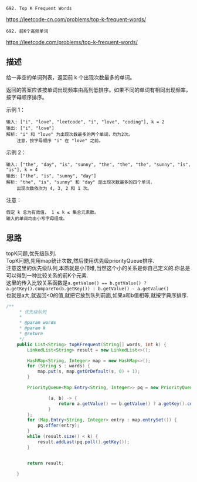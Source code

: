 
`692. Top K Frequent Words`

<https://leetcode-cn.com/problems/top-k-frequent-words/>

`692. 前K个高频单词`

<https://leetcode.com/problems/top-k-frequent-words/>

## 描述
给一非空的单词列表，返回前 k 个出现次数最多的单词。

返回的答案应该按单词出现频率由高到低排序。如果不同的单词有相同出现频率，按字母顺序排序。

示例 1：
```
输入: ["i", "love", "leetcode", "i", "love", "coding"], k = 2
输出: ["i", "love"]
解析: "i" 和 "love" 为出现次数最多的两个单词，均为2次。
    注意，按字母顺序 "i" 在 "love" 之前。   
```

示例 2：
```
输入: ["the", "day", "is", "sunny", "the", "the", "the", "sunny", "is", "is"], k = 4
输出: ["the", "is", "sunny", "day"]
解析: "the", "is", "sunny" 和 "day" 是出现次数最多的四个单词，
    出现次数依次为 4, 3, 2 和 1 次。
```

注意：
```
假定 k 总为有效值， 1 ≤ k ≤ 集合元素数。
输入的单词均由小写字母组成。
```


## 思路
topK问题,优先级队列.    
TopK问题,先用map统计次数,然后使用优先级priorityQueue排序.     
注意这里的优先级队列,本质就是小顶堆,当然这个小的关系是你自己定义的.你总是可以得到一种比较关系的前K个元素.    
这里的传入比较关系函数是`a.getValue() == b.getValue() ? a.getKey().compareTo(b.getKey()) : b.getValue() - a.getValue()`    
也就是a大,就返回<0的值,就把它放到队列前面,如果a和b值相等,就按字典序排序.   


```java
/**
     * 优先级队列
     *
     * @param words
     * @param k
     * @return
     */
    public List<String> topKFrequent(String[] words, int k) {
        LinkedList<String> result = new LinkedList<>();

        HashMap<String, Integer> map = new HashMap<>();
        for (String s : words) {
            map.put(s, map.getOrDefault(s, 0) + 1);
        }

        PriorityQueue<Map.Entry<String, Integer>> pq = new PriorityQueue<>(

                (a, b) -> {
                    return a.getValue() == b.getValue() ? a.getKey().compareTo(b.getKey()) : b.getValue() - a.getValue();
                }
        );
        for (Map.Entry<String, Integer> entry : map.entrySet()) {
            pq.offer(entry);
        }
        while (result.size() < k) {
            result.addLast(pq.poll().getKey());
        }


        return result;

    }
```